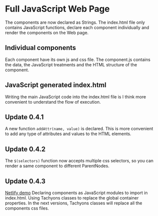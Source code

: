 # Full JavaScript Web Page

The components are now declared as Strings. The index.html file only contains
JavaScript functions, declare each
component individually and render the components on the Web page.

## Individual components

Each component have its own js and css file. The component.js contains the data,
the JavaScript treatments and the HTML structure of the component.

## JavaScript generated index.html

Writing the main JavaScript code into the index.html file is I think more convenient
to understand the flow of execution.

## Update 0.4.1
A new function `addAttr(name, value)` is declared. This is more convenient to add
any type of attributes and values to the HTML elements.

## Update 0.4.2
The `$(selectors)` function now accepts multiple css selectors, so you can render a same component to different ParentNodes.

## Update 0.4.3
[Netlify demo](https://pedantic-curie-cd7ba0.netlify.app/)
Declaring components as JavaScript modules to import in index.html. Using Tachyons classes
to replace the global container properties. In the next versions, Tachyons classes will
replace all the components css files.